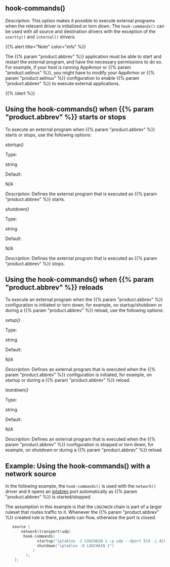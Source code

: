 ---
---
<!-- DISCLAIMER: This file is based on the syslog-ng Open Source Edition documentation https://github.com/balabit/syslog-ng-ose-guides/commit/2f4a52ee61d1ea9ad27cb4f3168b95408fddfdf2 and is used under the terms of The syslog-ng Open Source Edition Documentation License. The file has been modified by Axoflow. -->

## hook-commands()

*Description:* This option makes it possible to execute external programs when the relevant driver is initialized or torn down. The `hook-commands()` can be used with all source and destination drivers with the exception of the `usertty()` and `internal()` drivers.


{{% alert title="Note" color="info" %}}

The {{% param "product.abbrev" %}} application must be able to start and restart the external program, and have the necessary permissions to do so. For example, if your host is running AppArmor or {{% param "product.selinux" %}}, you might have to modify your AppArmor or {{% param "product.selinux" %}} configuration to enable {{% param "product.abbrev" %}} to execute external applications.

{{% /alert %}}


## Using the hook-commands() when {{% param "product.abbrev" %}} starts or stops

To execute an external program when {{% param "product.abbrev" %}} starts or stops, use the following options:

*startup()*


Type:

string

Default:

N/A

*Description:* Defines the external program that is executed as {{% param "product.abbrev" %}} starts.

*shutdown()*

Type:

string

Default:

N/A

*Description:* Defines the external program that is executed as {{% param "product.abbrev" %}} stops.


## Using the hook-commands() when {{% param "product.abbrev" %}} reloads

To execute an external program when the {{% param "product.abbrev" %}} configuration is initiated or torn down, for example, on startup/shutdown or during a {{% param "product.abbrev" %}} reload, use the following options:

*setup()*


Type:

string

Default:

N/A

*Description:* Defines an external program that is executed when the {{% param "product.abbrev" %}} configuration is initiated, for example, on startup or during a {{% param "product.abbrev" %}} reload.

*teardown()*

Type:

string

Default:

N/A

*Description:* Defines an external program that is executed when the {{% param "product.abbrev" %}} configuration is stopped or torn down, for example, on shutdown or during a {{% param "product.abbrev" %}} reload.


## Example: Using the hook-commands() with a network source

In the following example, the `hook-commands()` is used with the `network()` driver and it opens an [iptables](https://en.wikipedia.org/wiki/Iptables "https://en.wikipedia.org/wiki/Iptables") port automatically as {{% param "product.abbrev" %}} is started/stopped.

The assumption in this example is that the `LOGCHAIN` chain is part of a larger ruleset that routes traffic to it. Whenever the {{% param "product.abbrev" %}} created rule is there, packets can flow, otherwise the port is closed.

```c
   source {
       network(transport(udp)
        hook-commands(
              startup("iptables -I LOGCHAIN 1 -p udp --dport 514 -j ACCEPT")
              shutdown("iptables -D LOGCHAIN 1")
            )
         );
    };
```

